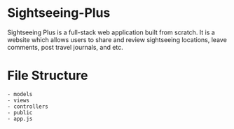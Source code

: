# Sightseeing-Plus

Sightseeing Plus is a full-stack web application built from scratch. It is a website which allows users to share and review sightseeing locations, leave comments, post travel journals, and etc.

# File Structure

```
- models
- views
- controllers
- public
- app.js
```

